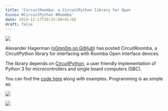 ```yaml
---
title: 'CircuitRoomba: a CircuitPython library for Open
Roomba #CircuitPython #Roomba'
date: 2019-12-17T20:42:00+01:00
draft: false
---
```


![](https://cdn-blog.adafruit.com/uploads/2019/12/Untitled-54.png)

Alexander Hagerman ([n0mn0m on GitHub](https://github.com/n0mn0m)) has posted CircuitRoomba, a CircuitPython library for interfacing with Roomba Open Interface devices.

The library depends on [CircuitPython](https://circuitpython.org/), a user friendly implementation of Python 3 for microcontrollers and single board computers (SBC).

You can find the [code here](https://github.com/n0mn0m/circuitroomba) along with examples. Programming is as simple as:

![](https://cdn-blog.adafruit.com/uploads/2019/12/Capture-13-540x480.jpg)

![](https://cdn-blog.adafruit.com/uploads/2019/12/circuitroomba-overview.jpg)